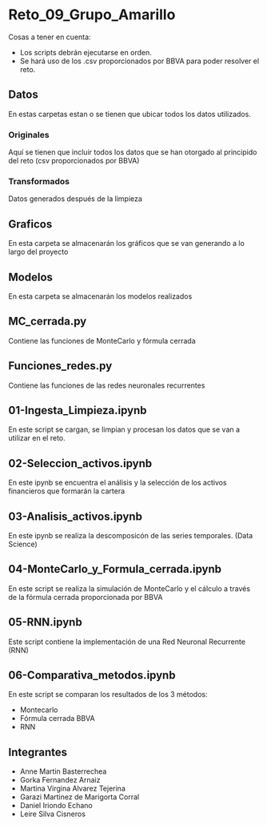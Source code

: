 # Reto_09_Grupo_Amarillo
Cosas a tener en cuenta:
- Los scripts debrán ejecutarse en orden.
- Se hará uso de los .csv proporcionados por BBVA para poder resolver el reto.

## Datos
En estas carpetas estan o se tienen que ubicar todos los datos utilizados.

### Originales
Aquí se tienen que incluir todos los datos que se han otorgado al principido del reto  (csv proporcionados por BBVA)

### Transformados
Datos generados después de la limpieza

## Graficos
En esta carpeta se almacenarán los gráficos que se van generando a lo largo del proyecto

## Modelos
En esta carpeta se almacenarán los modelos realizados 
## MC_cerrada.py
Contiene las funciones de MonteCarlo y fórmula cerrada

## Funciones_redes.py
Contiene las funciones de las redes neuronales recurrentes

## 01-Ingesta_Limpieza.ipynb
En este script  se cargan, se limpian y procesan los datos que se van a utilizar en el reto.

## 02-Seleccion_activos.ipynb
En este ipynb se encuentra el análisis y la selección de los activos financieros que formarán la cartera

## 03-Analisis_activos.ipynb
En este ipynb se realiza la descomposicón de las series temporales. (Data Science)

## 04-MonteCarlo_y_Formula_cerrada.ipynb
En este script se realiza la simulación de MonteCarlo y el cálculo a través de la fórmula cerrada proporcionada por BBVA

## 05-RNN.ipynb
Este script contiene la implementación de una Red Neuronal Recurrente (RNN) 

## 06-Comparativa_metodos.ipynb
En este script se comparan los resultados de los 3 métodos:
  - Montecarlo
  - Fórmula cerrada BBVA
  - RNN

## Integrantes
- Anne Martin Basterrechea
- Gorka Fernandez Arnaiz
- Martina Virgina Alvarez Tejerina
- Garazi Martinez de Marigorta Corral
- Daniel Iriondo Echano
- Leire Silva Cisneros

